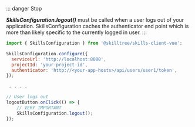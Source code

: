 ::: danger Stop

***SkillsConfiguration.logout()*** must be called when a user logs out of your 
application. SkillsConfiguration caches the authenticator end point which is more 
than likely specific to the currently logged in user.
:::

``` js
import { SkillsConfiguration } from '@skilltree/skills-client-vue';

SkillsConfiguration.configure({
  serviceUrl: 'http://localhost:8080',
  projectId: 'your-project-id',
  authenticator: 'http://<your-app-hosts>/api/users/user1/token',
});

 . . . .

// User logs out
logoutButton.onClick(() => {
    // VERY IMPORTANT
    SkillsConfiguration.logout();
});
```
